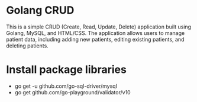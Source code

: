  # Golang CRUD

This is a simple CRUD (Create, Read, Update, Delete) application built using Golang, MySQL, and HTML/CSS. The application allows users to manage patient data, including adding new patients, editing existing patients, and deleting patients.

# Install package libraries
- go get -u github.com/go-sql-driver/mysql
- go get github.com/go-playground/validator/v10
